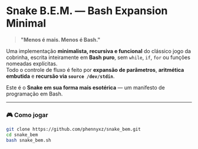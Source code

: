# Snake B.E.M. — Bash Expansion Minimal

> **"Menos é mais. Menos é Bash."**

Uma implementação **minimalista, recursiva e funcional** do clássico jogo da cobrinha, escrita inteiramente em **Bash puro**, sem `while`, `if`, `for` ou funções nomeadas explícitas.  
Todo o controle de fluxo é feito por **expansão de parâmetros**, **aritmética embutida** e **recursão via `source /dev/stdin`**.

Este é o **Snake em sua forma mais esotérica** — um manifesto de programação em Bash.

---

### 🎮 Como jogar

```bash
git clone https://github.com/phennyxz/snake_bem.git
cd snake_bem
bash snake_bem.sh
